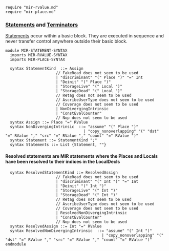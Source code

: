 ```k
require "mir-rvalue.md"
require "mir-place.md"
```
### [Statements](https://doc.rust-lang.org/beta/nightly-rustc/rustc_middle/mir/enum.StatementKind.html) and [Terminators](https://doc.rust-lang.org/beta/nightly-rustc/rustc_middle/mir/enum.TerminatorKind.html)

[Statements](https://doc.rust-lang.org/beta/nightly-rustc/rustc_middle/mir/enum.StatementKind.html) occur within a basic block. They are executed in sequence and never transfer control anywhere outside their basic block.

```k
module MIR-STATEMENT-SYNTAX
  imports MIR-RVALUE-SYNTAX
  imports MIR-PLACE-SYNTAX

  syntax StatementKind  ::= Assign
                      // FakeRead does not seem to be used
                      | "discriminant" "(" Place ")" "=" Int
                      | "Deinit" "(" Place ")"
                      | "StorageLive" "(" Local ")"
                      | "StorageDead" "(" Local ")"
                      // Retag does not seem to be used
                      // AscribeUserType does not seem to be used
                      // Coverage does not seem to be used
                      | NonDivergingIntrinsic
                      | "ConstEvalCounter"
                      // Nop does not seem to be used
  syntax Assign ::= Place "=" RValue
  syntax NonDivergingIntrinsic  ::= "assume" "(" Place ")"
                                  | "copy_nonoverlapping" "(" "dst" "=" RValue "," "src" "=" RValue "," "count" "=" RValue ")"
  syntax Statement ::= StatementKind ";"
  syntax Statements ::= List {Statement, ""}
```

#### Resolved statements are MIR statements where the Places and Locals have been resolved to their indices in the LocalDecls
```k
  syntax ResolvedStatementKind ::= ResolvedAssign
                      // FakeRead does not seem to be used
                      | "discriminant" "(" Int ")" "=" Int
                      | "Deinit" "(" Int ")"
                      | "StorageLive" "(" Int ")"
                      | "StorageDead" "(" Int ")"
                      // Retag does not seem to be used
                      // AscribeUserType does not seem to be used
                      // Coverage does not seem to be used
                      | ResolvedNonDivergingIntrinsic
                      | "ConstEvalCounter"
                      // Nop does not seem to be used
  syntax ResolvedAssign ::= Int "=" RValue
  syntax ResolvedNonDivergingIntrinsic  ::= "assume" "(" Int ")"
                                          | "copy_nonoverlapping" "(" "dst" "=" RValue "," "src" "=" RValue "," "count" "=" RValue ")"
endmodule
```